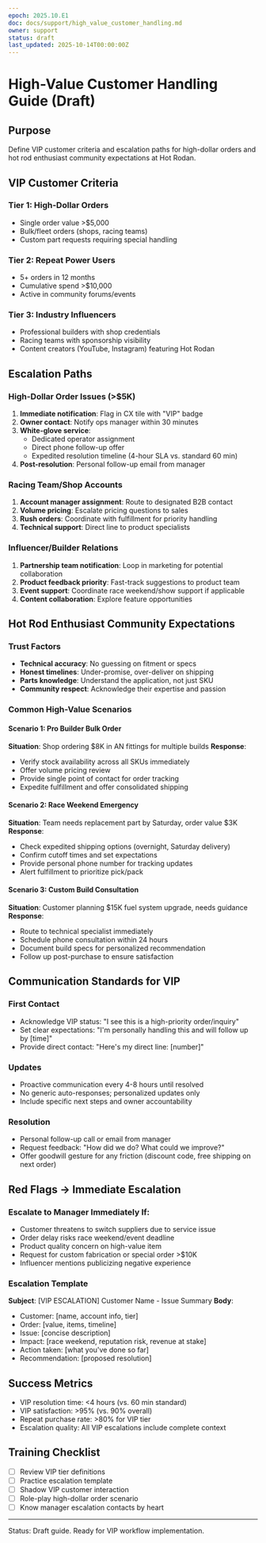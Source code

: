 ```yaml
---
epoch: 2025.10.E1
doc: docs/support/high_value_customer_handling.md
owner: support
status: draft
last_updated: 2025-10-14T00:00:00Z
---
```


# High-Value Customer Handling Guide (Draft)

## Purpose
Define VIP customer criteria and escalation paths for high-dollar orders and hot rod enthusiast community expectations at Hot Rodan.

## VIP Customer Criteria

### Tier 1: High-Dollar Orders
- Single order value >$5,000
- Bulk/fleet orders (shops, racing teams)
- Custom part requests requiring special handling

### Tier 2: Repeat Power Users
- 5+ orders in 12 months
- Cumulative spend >$10,000
- Active in community forums/events

### Tier 3: Industry Influencers
- Professional builders with shop credentials
- Racing teams with sponsorship visibility
- Content creators (YouTube, Instagram) featuring Hot Rodan

## Escalation Paths

### High-Dollar Order Issues (>$5K)
1. **Immediate notification**: Flag in CX tile with "VIP" badge
2. **Owner contact**: Notify ops manager within 30 minutes
3. **White-glove service**: 
   - Dedicated operator assignment
   - Direct phone follow-up offer
   - Expedited resolution timeline (4-hour SLA vs. standard 60 min)
4. **Post-resolution**: Personal follow-up email from manager

### Racing Team/Shop Accounts
1. **Account manager assignment**: Route to designated B2B contact
2. **Volume pricing**: Escalate pricing questions to sales
3. **Rush orders**: Coordinate with fulfillment for priority handling
4. **Technical support**: Direct line to product specialists

### Influencer/Builder Relations
1. **Partnership team notification**: Loop in marketing for potential collaboration
2. **Product feedback priority**: Fast-track suggestions to product team
3. **Event support**: Coordinate race weekend/show support if applicable
4. **Content collaboration**: Explore feature opportunities

## Hot Rod Enthusiast Community Expectations

### Trust Factors
- **Technical accuracy**: No guessing on fitment or specs
- **Honest timelines**: Under-promise, over-deliver on shipping
- **Parts knowledge**: Understand the application, not just SKU
- **Community respect**: Acknowledge their expertise and passion

### Common High-Value Scenarios

#### Scenario 1: Pro Builder Bulk Order
**Situation**: Shop ordering $8K in AN fittings for multiple builds
**Response**:
- Verify stock availability across all SKUs immediately
- Offer volume pricing review
- Provide single point of contact for order tracking
- Expedite fulfillment and offer consolidated shipping

#### Scenario 2: Race Weekend Emergency
**Situation**: Team needs replacement part by Saturday, order value $3K
**Response**:
- Check expedited shipping options (overnight, Saturday delivery)
- Confirm cutoff times and set expectations
- Provide personal phone number for tracking updates
- Alert fulfillment to prioritize pick/pack

#### Scenario 3: Custom Build Consultation
**Situation**: Customer planning $15K fuel system upgrade, needs guidance
**Response**:
- Route to technical specialist immediately
- Schedule phone consultation within 24 hours
- Document build specs for personalized recommendation
- Follow up post-purchase to ensure satisfaction

## Communication Standards for VIP

### First Contact
- Acknowledge VIP status: "I see this is a high-priority order/inquiry"
- Set clear expectations: "I'm personally handling this and will follow up by [time]"
- Provide direct contact: "Here's my direct line: [number]"

### Updates
- Proactive communication every 4-8 hours until resolved
- No generic auto-responses; personalized updates only
- Include specific next steps and owner accountability

### Resolution
- Personal follow-up call or email from manager
- Request feedback: "How did we do? What could we improve?"
- Offer goodwill gesture for any friction (discount code, free shipping on next order)

## Red Flags → Immediate Escalation

### Escalate to Manager Immediately If:
- Customer threatens to switch suppliers due to service issue
- Order delay risks race weekend/event deadline
- Product quality concern on high-value item
- Request for custom fabrication or special order >$10K
- Influencer mentions publicizing negative experience

### Escalation Template
**Subject**: [VIP ESCALATION] Customer Name - Issue Summary
**Body**:
- Customer: [name, account info, tier]
- Order: [value, items, timeline]
- Issue: [concise description]
- Impact: [race weekend, reputation risk, revenue at stake]
- Action taken: [what you've done so far]
- Recommendation: [proposed resolution]

## Success Metrics
- VIP resolution time: <4 hours (vs. 60 min standard)
- VIP satisfaction: >95% (vs. 90% overall)
- Repeat purchase rate: >80% for VIP tier
- Escalation quality: All VIP escalations include complete context

## Training Checklist
- [ ] Review VIP tier definitions
- [ ] Practice escalation template
- [ ] Shadow VIP customer interaction
- [ ] Role-play high-dollar order scenario
- [ ] Know manager escalation contacts by heart

---
Status: Draft guide. Ready for VIP workflow implementation.

